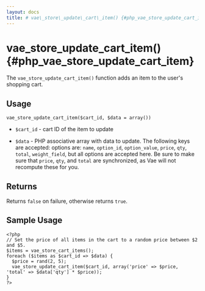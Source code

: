 ```yaml
---
layout: docs
title: # vae\_store\_update\_cart\_item() {#php_vae_store_update_cart_item}
---
```


# vae\_store\_update\_cart\_item() {#php_vae_store_update_cart_item}

The `vae_store_update_cart_item()` function adds an item to the user's
shopping cart.

## Usage

`vae_store_update_cart_item($cart_id, $data = array())`

-   `$cart_id` - cart ID of the item to update

-   `$data` - PHP associative array with data to update. The following
    keys are accepted: options are: `name`, `option_id`, `option_value`,
    `price`, `qty`, `total`, `weight_field`, but all options are
    accepted here. Be sure to make sure that `price`, `qty`, and `total`
    are synchronized, as Vae will not recompute these for you.

## Returns

Returns `false` on failure, otherwise returns `true`.

## Sample Usage

    <?php 
    // Set the price of all items in the cart to a random price between $2 and $5.
    $items = vae_store_cart_items();
    foreach ($items as $cart_id => $data) {
      $price = rand(2, 5);
      vae_store_update_cart_item($cart_id, array('price' => $price, 'total' => $data['qty'] * $price));
    }
    ?>
